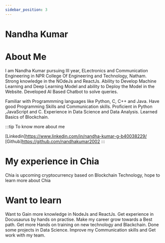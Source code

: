 ```yaml
---
sidebar_position: 3
---
```


# Nandha Kumar 

# About Me

I am Nandha Kumar pursuing III year, ELectronics and Communication Engineering in NPR College Of Engineering and Technology, Natham. Strong knowledge in the NOdeJs and ReactJs. Ability to Develop Machine Learning and Deep Learning Model and ability to Deploy the Model in the Website. Developed AI Based Chatbot to solve queries. 

Familiar with  Programmming languages like Python, C, C++ and Java. Have good Programming Skills and Communication skills. Proficient in Python ,JavaScript and C. Experience in Data Science and Data Analysis. Learned Basics of Blockchain.

:::tip To know more about me

[Linkedin]https://www.linkedin.com/in/nandha-kumar-g-b40038229/
[Github]https://github.com/nandhakumar2002
:::

# My experience in Chia
Chia is upcoming cryptocurrency based on Blockchain Technology, hope to learn more about Chia

# Want to learn

Want to Gain more knowledge in NodeJs and ReactJs. Get experience in Docusaurus by hands on practise. Make my career grow towards a Best path. Get more Hands on training on new technology and Blackchain. Done some projects in Data Science. Improve my Communication skills and Get work with my team. 
